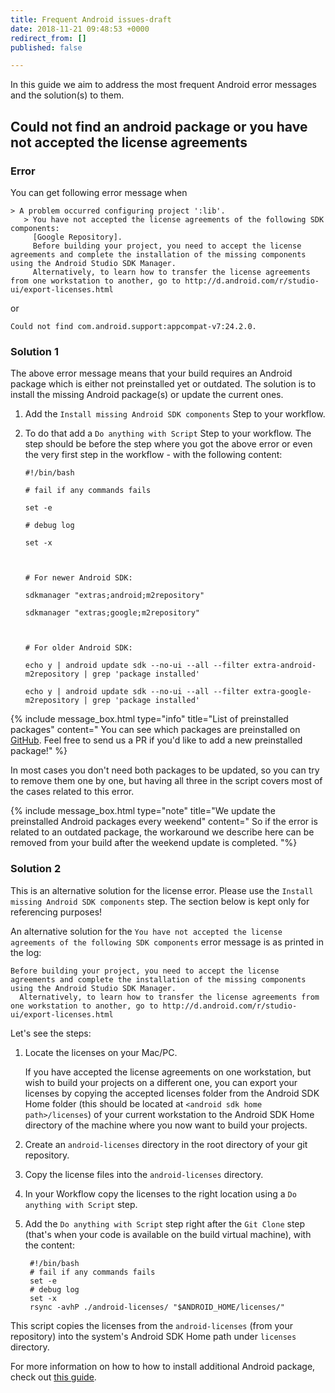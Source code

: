 ```yaml
---
title: Frequent Android issues-draft
date: 2018-11-21 09:48:53 +0000
redirect_from: []
published: false

---
```

In this guide we aim to address the most frequent Android error messages and the solution(s) to them.

## Could not find an android package or you have not accepted the license agreements

### Error

You can get following error message when

    > A problem occurred configuring project ':lib'.
       > You have not accepted the license agreements of the following SDK components:
         [Google Repository].
         Before building your project, you need to accept the license agreements and complete the installation of the missing components using the Android Studio SDK Manager.
         Alternatively, to learn how to transfer the license agreements from one workstation to another, go to http://d.android.com/r/studio-ui/export-licenses.html

or

    Could not find com.android.support:appcompat-v7:24.2.0.

### Solution 1

The above error message means that your build requires an Android package which is either not preinstalled yet or outdated. The solution is to install the missing Android package(s) or update the current ones.

1. Add the `Install missing Android SDK components` Step to your workflow.
2. To do that add a `Do anything with Script` Step to your workflow. The step should be before the step where you got the above error or even the very first step in the workflow - with the following content:

       #!/bin/bash
       
       # fail if any commands fails
       
       set -e
       
       # debug log
       
       set -x
       
           
       
       # For newer Android SDK:
       
       sdkmanager "extras;android;m2repository"
       
       sdkmanager "extras;google;m2repository"
       
           
       
       # For older Android SDK:
       
       echo y | android update sdk --no-ui --all --filter extra-android-m2repository | grep 'package installed'
       
       echo y | android update sdk --no-ui --all --filter extra-google-m2repository | grep 'package installed'

{% include message_box.html type="info" title="List of preinstalled packages" content=" You can see which packages are preinstalled on [GitHub](https://github.com/bitrise-docker/android/blob/master/Dockerfile#L30). Feel free to send us a PR if you'd like to add a new preinstalled package!" %}

In most cases you don't need both packages to be updated, so you can try to remove them one by one, but having all three in the script covers most of the cases related to this error.

{% include message_box.html type="note" title="We update the preinstalled Android packages every weekend" content=" So if the error is related to an outdated package, the workaround we describe here can be removed from your build after the weekend update is completed. "%}

### Solution 2

This is an alternative solution for the license error. Please use the `Install missing Android SDK components` step. The section below is kept only for referencing purposes!

An alternative solution for the `You have not accepted the license agreements of the following SDK components` error message is as printed in the log:

    Before building your project, you need to accept the license agreements and complete the installation of the missing components using the Android Studio SDK Manager.
      Alternatively, to learn how to transfer the license agreements from one workstation to another, go to http://d.android.com/r/studio-ui/export-licenses.html

Let's see the steps:

1. Locate the licenses on your Mac/PC.

   If you have accepted the license agreements on one workstation, but wish to build your projects on a different one, you can export your licenses by copying the accepted licenses folder from the Android SDK Home folder (this should be located at `<android sdk home path>/licenses`) of your current workstation to the Android SDK Home directory of the machine where you now want to build your projects.
2. Create an `android-licenses` directory in the root directory of your git repository.
3. Copy the license files into the `android-licenses` directory.
4. In your Workflow copy the licenses to the right location using a `Do anything with Script` step.
5. Add the `Do anything with Script` step right after the `Git Clone` step (that's when your code is available on the build virtual machine), with the content:

        #!/bin/bash
        # fail if any commands fails
        set -e
        # debug log
        set -x
        rsync -avhP ./android-licenses/ "$ANDROID_HOME/licenses/"

This script copies the licenses from the `android-licenses` (from your repository) into the system's Android SDK Home path under `licenses` directory.

For more information on how to how to install additional Android package, check out [this guide](/tips-and-tricks/android-tips-and-tricks/#how-to-install-an-additional-android-sdk-package).